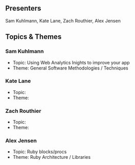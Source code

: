 ## Presenters

Sam Kuhlmann, Kate Lane, Zach Routhier, Alex Jensen

## Topics & Themes

### Sam Kuhlmann

* Topic: Using Web Analytics Inights to improve your app
* Theme: General Software Methodologies / Techniques

### Kate Lane

* Topic:
* Theme:

### Zach Routhier

* Topic:
* Theme:

### Alex Jensen

* Topic: Ruby blocks/procs
* Theme: Ruby Architecture / Libraries
